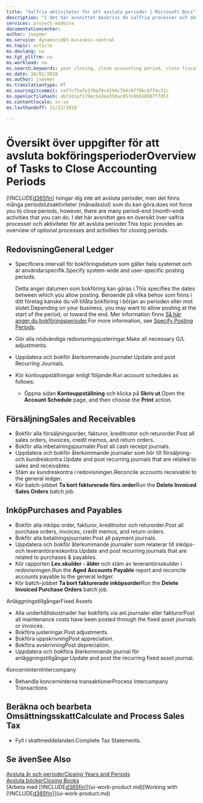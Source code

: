 ```yaml
---
title: "Valfria aktiviteter för att avsluta perioder | Microsoft Docs"
description: "I det här avsnittet beskrivs de valfria processer och aktiviteter för att avsluta bokföringsperioder i Business Central."
services: project-madeira
documentationcenter: 
author: jswymer
ms.service: dynamics365-business-central
ms.topic: article
ms.devlang: na
ms.tgt_pltfrm: na
ms.workload: na
ms.search.keywords: year closing, close accounting period, close fiscal year, aging, creditor payments, vendor payments
ms.date: 10/01/2018
ms.author: jswymer
ms.translationtype: HT
ms.sourcegitcommit: caf7cf5afe370af0c4294c794c0ff9bc8ff4c31c
ms.openlocfilehash: ab72d1af179ec543ea358ac957e9b658987f7d53
ms.contentlocale: sv-se
ms.lasthandoff: 11/22/2018

---
```

# <a name="overview-of-tasks-to-close-accounting-periods"></a><span data-ttu-id="127c3-103">Översikt över uppgifter för att avsluta bokföringsperioder</span><span class="sxs-lookup"><span data-stu-id="127c3-103">Overview of Tasks to Close Accounting Periods</span></span>
[!INCLUDE[d365fin](includes/d365fin_md.md)] <span data-ttu-id="127c3-104">tvingar dig inte att avsluta perioder, men det finns många periodslutsaktiviteter (månadsslut) som du kan göra.</span><span class="sxs-lookup"><span data-stu-id="127c3-104">does not force you to close periods, however, there are many period-end (month-end) activities that you can do.</span></span> <span data-ttu-id="127c3-105">I det här avsnittet ges en översikt över valfria processer och aktiviteter för att avsluta perioder.</span><span class="sxs-lookup"><span data-stu-id="127c3-105">This topic provides an overview of optional processes and activities for closing periods.</span></span>  

## <a name="general-ledger"></a><span data-ttu-id="127c3-106">Redovisning</span><span class="sxs-lookup"><span data-stu-id="127c3-106">General Ledger</span></span>
* <span data-ttu-id="127c3-107">Specificera intervall för bokföringsdatum som gäller hela systemet och är användarspecifik.</span><span class="sxs-lookup"><span data-stu-id="127c3-107">Specify system-wide and user-specific posting periods.</span></span>  

    <span data-ttu-id="127c3-108">Detta anger datumen som bokföring kan göras i.</span><span class="sxs-lookup"><span data-stu-id="127c3-108">This specifies the dates between which you allow posting.</span></span> <span data-ttu-id="127c3-109">Beroende på vilka behov som finns i ditt företag kanske du vill tillåta bokföring i början av perioden eller mot slutet.</span><span class="sxs-lookup"><span data-stu-id="127c3-109">Depending on your business, you may want to allow posting at the start of the period, or toward the end.</span></span> <span data-ttu-id="127c3-110">Mer information finns [Så här anger du bokföringsperioder](finance-how-specify-posting-periods.md).</span><span class="sxs-lookup"><span data-stu-id="127c3-110">For more information, see [Specify Posting Periods](finance-how-specify-posting-periods.md).</span></span>  
* <span data-ttu-id="127c3-111">Gör alla nödvändiga redovisningsjusteringar.</span><span class="sxs-lookup"><span data-stu-id="127c3-111">Make all necessary G/L adjustments.</span></span>  
* <span data-ttu-id="127c3-112">Uppdatera och bokför återkommande journaler.</span><span class="sxs-lookup"><span data-stu-id="127c3-112">Update and post Recurring Journals.</span></span>  
  <!--* Process Consolidations-->
* <span data-ttu-id="127c3-113">Kör kontouppställningar enligt följande:</span><span class="sxs-lookup"><span data-stu-id="127c3-113">Run account schedules as follows:</span></span>  
  * <span data-ttu-id="127c3-114">Öppna sidan **Kontouppställning** och klicka på **Skriv ut**.</span><span class="sxs-lookup"><span data-stu-id="127c3-114">Open the **Account Schedule** page, and then choose the **Print** action.</span></span>  

## <a name="sales-and-receivables"></a><span data-ttu-id="127c3-115">Försäljning</span><span class="sxs-lookup"><span data-stu-id="127c3-115">Sales and Receivables</span></span>
* <span data-ttu-id="127c3-116">Bokför alla försäljningsorder, fakturor, kreditnotor och returorder.</span><span class="sxs-lookup"><span data-stu-id="127c3-116">Post all sales orders, invoices, credit memos, and return orders.</span></span>  
* <span data-ttu-id="127c3-117">Bokför alla inbetalningsjournaler.</span><span class="sxs-lookup"><span data-stu-id="127c3-117">Post all cash receipt journals.</span></span>  
* <span data-ttu-id="127c3-118">Uppdatera och bokför återkommande journaler som hör till försäljning- och kundreskontra.</span><span class="sxs-lookup"><span data-stu-id="127c3-118">Update and post recurring journals that are related to sales and receivables.</span></span>  
* <span data-ttu-id="127c3-119">Stäm av kundreskontra i redovisningen.</span><span class="sxs-lookup"><span data-stu-id="127c3-119">Reconcile accounts receivable to the general ledger.</span></span>  
* <span data-ttu-id="127c3-120">Kör batch-jobbet **Ta bort fakturerade förs.order**</span><span class="sxs-lookup"><span data-stu-id="127c3-120">Run the **Delete Invoiced Sales Orders** batch job.</span></span>  

## <a name="purchases-and-payables"></a><span data-ttu-id="127c3-121">Inköp</span><span class="sxs-lookup"><span data-stu-id="127c3-121">Purchases and Payables</span></span>
* <span data-ttu-id="127c3-122">Bokför alla inköps order, fakturor, kreditnotor och returorder.</span><span class="sxs-lookup"><span data-stu-id="127c3-122">Post all purchase orders, invoices, credit memos, and return orders.</span></span>  
* <span data-ttu-id="127c3-123">Bokför alla betalningsjournaler.</span><span class="sxs-lookup"><span data-stu-id="127c3-123">Post all payment journals.</span></span>  
* <span data-ttu-id="127c3-124">Uppdatera och bokför återkommande journaler som relaterar till inköps- och leverantörsreskontra.</span><span class="sxs-lookup"><span data-stu-id="127c3-124">Update and post recurring journals that are related to purchases & payables.</span></span>  
* <span data-ttu-id="127c3-125">Kör rapporten **Lev.skulder - ålder** och stäm av leverantörsskulder i redovisningen.</span><span class="sxs-lookup"><span data-stu-id="127c3-125">Run the **Aged Accounts Payable** report and reconcile accounts payable to the general ledger.</span></span>  
* <span data-ttu-id="127c3-126">Kör batch-jobbet **Ta bort fakturerade inköpsorder**</span><span class="sxs-lookup"><span data-stu-id="127c3-126">Run the **Delete Invoiced Purchase Orders** batch job.</span></span>  

<span data-ttu-id="127c3-127">Anläggningstillgångar</span><span class="sxs-lookup"><span data-stu-id="127c3-127">Fixed Assets</span></span>
* <span data-ttu-id="127c3-128">Alla underhållskostnader har bokförts via anl.journaler eller fakturor</span><span class="sxs-lookup"><span data-stu-id="127c3-128">Post all maintenance costs have been posted through the fixed asset journals or invoices.</span></span>
* <span data-ttu-id="127c3-129">Bokföra justeringar.</span><span class="sxs-lookup"><span data-stu-id="127c3-129">Post adjustments.</span></span>
* <span data-ttu-id="127c3-130">Bokföra uppskrivning</span><span class="sxs-lookup"><span data-stu-id="127c3-130">Post appreciation.</span></span>
* <span data-ttu-id="127c3-131">Bokföra avskrivning</span><span class="sxs-lookup"><span data-stu-id="127c3-131">Post depreciation.</span></span>
* <span data-ttu-id="127c3-132">Uppdatera och bokföra återkommande journal för anläggningstillgångar.</span><span class="sxs-lookup"><span data-stu-id="127c3-132">Update and post the recurring fixed asset journal.</span></span>

<span data-ttu-id="127c3-133">Koncernintern</span><span class="sxs-lookup"><span data-stu-id="127c3-133">Intercompany</span></span>
* <span data-ttu-id="127c3-134">Behandla koncerninterna transaktioner</span><span class="sxs-lookup"><span data-stu-id="127c3-134">Process Intercompany Transactions</span></span>

## <a name="calculate-and-process-sales-tax"></a><span data-ttu-id="127c3-135">Beräkna och bearbeta Omsättningsskatt</span><span class="sxs-lookup"><span data-stu-id="127c3-135">Calculate and Process Sales Tax</span></span>
* <span data-ttu-id="127c3-136">Fyll i skattmeddelanden.</span><span class="sxs-lookup"><span data-stu-id="127c3-136">Complete Tax Statements.</span></span>  

## <a name="see-also"></a><span data-ttu-id="127c3-137">Se även</span><span class="sxs-lookup"><span data-stu-id="127c3-137">See Also</span></span>
[<span data-ttu-id="127c3-138">Avsluta år och perioder</span><span class="sxs-lookup"><span data-stu-id="127c3-138">Closing Years and Periods</span></span>](year-close-years-periods.md)  
[<span data-ttu-id="127c3-139">Avsluta böcker</span><span class="sxs-lookup"><span data-stu-id="127c3-139">Closing Books</span></span>](year-close-books.md)  
<span data-ttu-id="127c3-140">[Arbeta med [!INCLUDE[d365fin](includes/d365fin_md.md)]](ui-work-product.md)</span><span class="sxs-lookup"><span data-stu-id="127c3-140">[Working with [!INCLUDE[d365fin](includes/d365fin_md.md)]](ui-work-product.md)</span></span>

